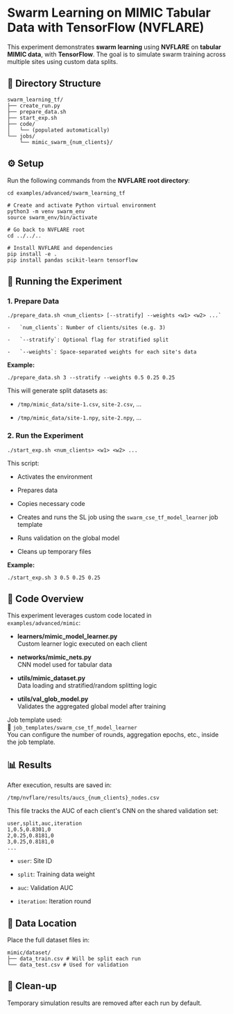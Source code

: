 
# Swarm Learning on MIMIC Tabular Data with TensorFlow (NVFLARE)

This experiment demonstrates **swarm learning** using **NVFLARE** on **tabular MIMIC data**, with **TensorFlow**. The goal is to simulate swarm training across multiple sites using custom data splits.

## 📁 Directory Structure

```
swarm_learning_tf/
├── create_run.py
├── prepare_data.sh
├── start_exp.sh
├── code/
│   └── (populated automatically)
└── jobs/
    └── mimic_swarm_{num_clients}/
```

## ⚙️ Setup

Run the following commands from the **NVFLARE root directory**:

```
cd examples/advanced/swarm_learning_tf

# Create and activate Python virtual environment
python3 -m venv swarm_env
source swarm_env/bin/activate

# Go back to NVFLARE root
cd ../../..

# Install NVFLARE and dependencies
pip install -e .
pip install pandas scikit-learn tensorflow
```

## 🧪 Running the Experiment

### 1. Prepare Data
```
./prepare_data.sh <num_clients> [--stratify] --weights <w1> <w2> ...` 

-   `num_clients`: Number of clients/sites (e.g. 3)
    
-   `--stratify`: Optional flag for stratified split
    
-   `--weights`: Space-separated weights for each site's data
```
**Example:**

`./prepare_data.sh 3 --stratify --weights 0.5 0.25 0.25` 

This will generate split datasets as:

-   `/tmp/mimic_data/site-1.csv`, `site-2.csv`, ...
    
-   `/tmp/mimic_data/site-1.npy`, `site-2.npy`, ...

### 2. Run the Experiment

`./start_exp.sh <num_clients> <w1> <w2> ...` 

This script:

-   Activates the environment
    
-   Prepares data
    
-   Copies necessary code
    
-   Creates and runs the SL job using the `swarm_cse_tf_model_learner` job template
    
-   Runs validation on the global model
    
-   Cleans up temporary files
    

**Example:**

`./start_exp.sh 3 0.5 0.25 0.25` 

## 🧠 Code Overview

This experiment leverages custom code located in `examples/advanced/mimic`:

-   **learners/mimic_model_learner.py**  
    Custom learner logic executed on each client
    
-   **networks/mimic_nets.py**  
    CNN model used for tabular data
    
-   **utils/mimic_dataset.py**  
    Data loading and stratified/random splitting logic
    
-   **utils/val_glob_model.py**  
    Validates the aggregated global model after training
    

Job template used:  
📁 `job_templates/swarm_cse_tf_model_learner`  
You can configure the number of rounds, aggregation epochs, etc., inside the job template.

## 📊 Results

After execution, results are saved in:

`/tmp/nvflare/results/aucs_{num_clients}_nodes.csv` 

This file tracks the AUC of each client's CNN on the shared validation set:

```
user,split,auc,iteration
1,0.5,0.8301,0
2,0.25,0.8181,0
3,0.25,0.8181,0
...
``` 

-   `user`: Site ID
    
-   `split`: Training data weight
    
-   `auc`: Validation AUC
    
-   `iteration`: Iteration round

## 📂 Data Location

Place the full dataset files in:

```
mimic/dataset/
├── data_train.csv # Will be split each run
└── data_test.csv # Used for validation
``` 

## 🧼 Clean-up

Temporary simulation results are removed after each run by default.